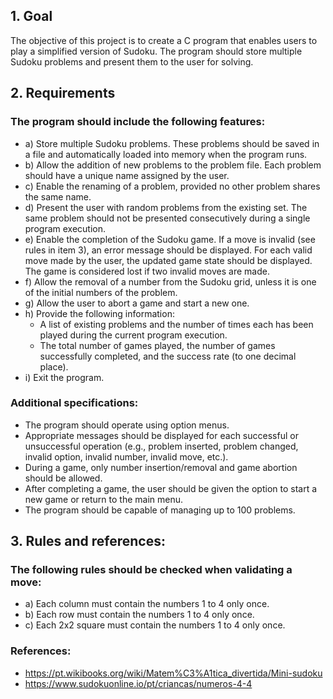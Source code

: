 ## 1. Goal

The objective of this project is to create a C program that enables users to play a simplified version of Sudoku. The program should store multiple Sudoku problems and present them to the user for solving.

## 2. Requirements

### The program should include the following features:

- a) Store multiple Sudoku problems. These problems should be saved in a file and automatically loaded into memory when the program runs.
- b) Allow the addition of new problems to the problem file. Each problem should have a unique name assigned by the user.
- c) Enable the renaming of a problem, provided no other problem shares the same name.
- d) Present the user with random problems from the existing set. The same problem should not be presented consecutively during a single program execution.
- e) Enable the completion of the Sudoku game. If a move is invalid (see rules in item 3), an error message should be displayed. For each valid move made by the user, the updated game state should be displayed. The game is considered lost if two invalid moves are made.
- f) Allow the removal of a number from the Sudoku grid, unless it is one of the initial numbers of the problem.
- g) Allow the user to abort a game and start a new one.
- h) Provide the following information:
     - A list of existing problems and the number of times each has been played during the current program execution.
     - The total number of games played, the number of games successfully completed, and the success rate (to one decimal place).
- i) Exit the program.

### Additional specifications:

- The program should operate using option menus.
- Appropriate messages should be displayed for each successful or unsuccessful operation (e.g., problem inserted, problem changed, invalid option, invalid number, invalid move, etc.).
- During a game, only number insertion/removal and game abortion should be allowed.
- After completing a game, the user should be given the option to start a new game or return to the main menu.
- The program should be capable of managing up to 100 problems.

## 3. Rules and references:

### The following rules should be checked when validating a move:
- a) Each column must contain the numbers 1 to 4 only once.
- b) Each row must contain the numbers 1 to 4 only once.
- c) Each 2x2 square must contain the numbers 1 to 4 only once.

### References:
- https://pt.wikibooks.org/wiki/Matem%C3%A1tica_divertida/Mini-sudoku
- https://www.sudokuonline.io/pt/criancas/numeros-4-4